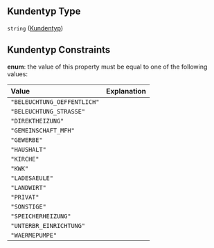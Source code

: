 ## Kundentyp Type

`string` ([Kundentyp](kundentyp.md))

## Kundentyp Constraints

**enum**: the value of this property must be equal to one of the following values:

| Value                       | Explanation |
| :-------------------------- | :---------- |
| `"BELEUCHTUNG_OEFFENTLICH"` |             |
| `"BELEUCHTUNG_STRASSE"`     |             |
| `"DIREKTHEIZUNG"`           |             |
| `"GEMEINSCHAFT_MFH"`        |             |
| `"GEWERBE"`                 |             |
| `"HAUSHALT"`                |             |
| `"KIRCHE"`                  |             |
| `"KWK"`                     |             |
| `"LADESAEULE"`              |             |
| `"LANDWIRT"`                |             |
| `"PRIVAT"`                  |             |
| `"SONSTIGE"`                |             |
| `"SPEICHERHEIZUNG"`         |             |
| `"UNTERBR_EINRICHTUNG"`     |             |
| `"WAERMEPUMPE"`             |             |
